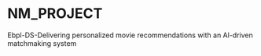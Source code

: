 # NM_PROJECT
Ebpl-DS-Delivering personalized movie recommendations with an Al-driven matchmaking  system
